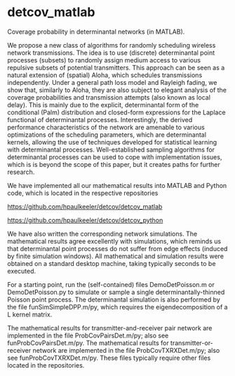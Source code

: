 # detcov_matlab
Coverage probability in determinantal networks (in MATLAB).

We propose a new class of algorithms for randomly scheduling wireless network transmissions. The idea is to use (discrete) determinantal point processes (subsets) to randomly assign medium access to  various repulsive subsets of potential transmitters. This approach can be seen as a  natural  extension of (spatial) Aloha, which schedules transmissions independently. Under a general path loss model and Rayleigh fading, we show that, similarly to Aloha, they are also subject to elegant analysis of the coverage probabilities and transmission attempts (also known as local delay). This is mainly due to the explicit, determinantal form of the conditional (Palm) distribution and closed-form  expressions for the Laplace functional of determinantal processes. Interestingly, the derived performance characteristics of the network are amenable to various optimizations of the scheduling parameters, which are determinantal kernels, allowing the use of techniques developed for statistical  learning with determinantal processes. Well-established sampling algorithms for determinantal processes can be used to cope with implementation issues, which is is beyond the scope of this paper, but it creates paths for further research.

We have implemented all our mathematical results into MATLAB and Python code, which is located in  the respective repositories

https://github.com/hpaulkeeler/detcov/detcov_matlab

https://github.com/hpaulkeeler/detcov/detcov_python

We have also written the corresponding network simulations. The mathematical results agree excellently with simulations, which reminds us that determinantal point processes do not suffer from edge effects (induced by finite simulation windows). All mathematical and simulation results were obtained on a standard desktop machine, taking typically seconds to be executed. 

For a starting point, run the (self-contained) files DemoDetPoisson.m or DemoDetPoisson.py to simulate or sample a single determinantally-thinned Poisson point process. The determinantal simulation is also performed by the file funSimSimpleDPP.m/py, which requires the eigendecomposition of a L kernel matrix.

The mathematical results for transmitter-and-receiver pair network are implemented in the file ProbCovPairsDet.m/py; also see funProbCovPairsDet.m/py. The  mathematical results for transmitter-or-receiver network are implemented in the file ProbCovTXRXDet.m/py; also see funProbCovTXRXDet.m/py. These files typically require other files located in the repositories. 
